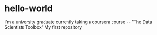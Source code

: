 # hello-world
I'm a university graduate currently taking a coursera course -- "The Data Scientists Toolbox"
My first repository
